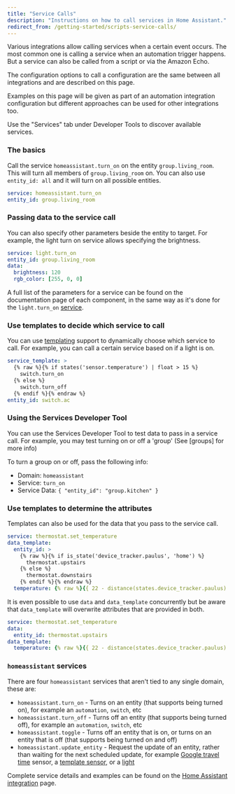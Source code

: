 ```yaml
---
title: "Service Calls"
description: "Instructions on how to call services in Home Assistant."
redirect_from: /getting-started/scripts-service-calls/
---
```


Various integrations allow calling services when a certain event occurs. The most common one is calling a service when an automation trigger happens. But a service can also be called from a script or via the Amazon Echo.

The configuration options to call a configuration are the same between all integrations and are described on this page.

Examples on this page will be given as part of an automation integration configuration but different approaches can be used for other integrations too.

<div class='note'>
Use the "Services" tab under Developer Tools to discover available services.
</div>

### The basics

Call the service `homeassistant.turn_on` on the entity `group.living_room`. This will turn all members of `group.living_room` on. You can also use `entity_id: all` and it will turn on all possible entities.

```yaml
service: homeassistant.turn_on
entity_id: group.living_room
```

### Passing data to the service call

You can also specify other parameters beside the entity to target. For example, the light turn on service allows specifying the brightness.

```yaml
service: light.turn_on
entity_id: group.living_room
data:
  brightness: 120
  rgb_color: [255, 0, 0]
```

A full list of the parameters for a service can be found on the documentation page of each component, in the same way as it's done for the `light.turn_on` [service](/integrations/light/#service-lightturn_on).

### Use templates to decide which service to call

You can use [templating] support to dynamically choose which service to call. For example, you can call a certain service based on if a light is on.

```yaml
service_template: >
  {% raw %}{% if states('sensor.temperature') | float > 15 %}
    switch.turn_on
  {% else %}
    switch.turn_off
  {% endif %}{% endraw %}
entity_id: switch.ac
```

### Using the Services Developer Tool

You can use the Services Developer Tool to test data to pass in a service call.
For example, you may test turning on or off a 'group' (See [groups] for more info)

To turn a group on or off, pass the following info:
- Domain: `homeassistant`
- Service: `turn_on`
- Service Data: `{ "entity_id": "group.kitchen" }`

### Use templates to determine the attributes

Templates can also be used for the data that you pass to the service call.

```yaml
service: thermostat.set_temperature
data_template:
  entity_id: >
    {% raw %}{% if is_state('device_tracker.paulus', 'home') %}
      thermostat.upstairs
    {% else %}
      thermostat.downstairs
    {% endif %}{% endraw %}
  temperature: {% raw %}{{ 22 - distance(states.device_tracker.paulus) }}{% endraw %}
```

It is even possible to use `data` and `data_template` concurrently but be aware that `data_template` will overwrite attributes that are provided in both.

```yaml
service: thermostat.set_temperature
data:
  entity_id: thermostat.upstairs
data_template:
  temperature: {% raw %}{{ 22 - distance(states.device_tracker.paulus) }}{% endraw %}
```

### `homeassistant` services

There are four `homeassistant` services that aren't tied to any single domain, these are:

* `homeassistant.turn_on` - Turns on an entity (that supports being turned on), for example an `automation`, `switch`, etc
* `homeassistant.turn_off` - Turns off an entity (that supports being turned off), for example an `automation`, `switch`, etc
* `homeassistant.toggle` - Turns off an entity that is on, or turns on an entity that is off (that supports being turned on and off)
* `homeassistant.update_entity` - Request the update of an entity, rather than waiting for the next scheduled update, for example [Google travel time] sensor, a [template sensor], or a [light]

Complete service details and examples can be found on the [Home Assistant integration][homeassistant-integration-services] page.

[templating]: /topics/templating/
[google travel time]: /integrations/google_travel_time/
[template sensor]: /integrations/template/
[light]: /integrations/light/
[homeassistant-integration-services]: /integrations/homeassistant#services
